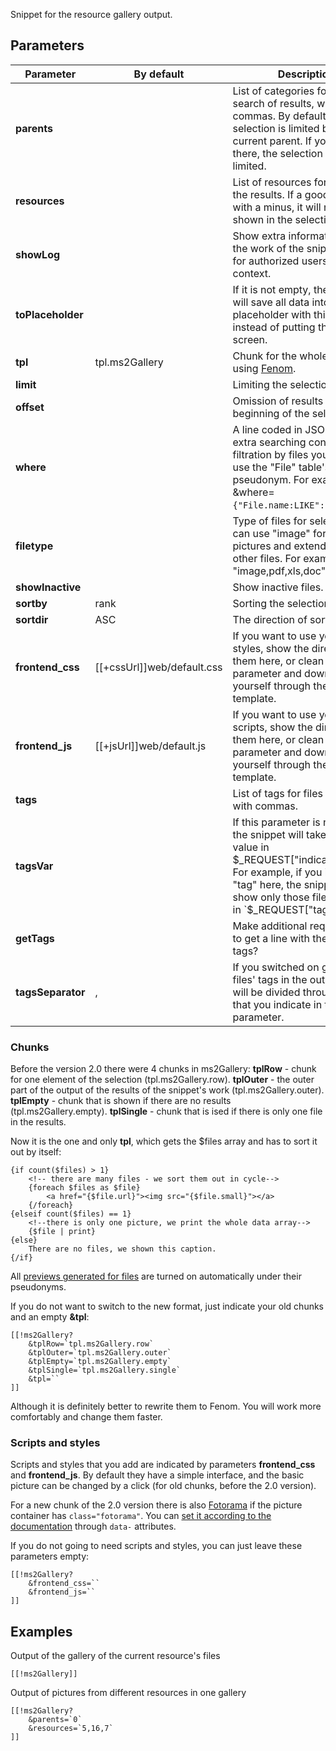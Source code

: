 Snippet for the resource gallery output.

## Parameters
Parameter            | By default  | Description
--------------------|---------------|---------------------------------------------
**parents**         |               | List of categories for the search of results, with commas. By default the selection is limited by the current parent. If you put 0 there, the selection will not be limited.
**resources**       |               | List of resources for output in the results. If a good's id starts with a minus, it will not be shown in the selection.
**showLog**         |               | Show extra information about the work of the snippet. Obly for authorized users in "mgr" context.
**toPlaceholder**   |               | If it is not empty, the snippet will save all data into a placeholder with this name instead of putting them to the screen.
**tpl**             | tpl.ms2Gallery| Chunk for the whole gallery using [Fenom][1].
**limit**           |               | Limiting the selection of results
**offset**          |               | Omission of results from the beginning of the selection
**where**           |               | A line coded in JSON, with extra searching conditions. For filtration by files you should use the "File" table's pseudonym. For example, &where=`{"File.name:LIKE":"%img%"}`.
**filetype**        |               | Type of files for selection. You can use "image" for indicating pictures and extending all other files. For example: "image,pdf,xls,doc".
**showInactive**    |               | Show inactive files.
**sortby**          | rank          | Sorting the selection.
**sortdir**         | ASC           | The direction of sorting.
**frontend_css**    | [[+cssUrl]]web/default.css | If you want to use your own styles, show the direction to them here, or clean up the parameter and download them yourself through the site's template.
**frontend_js**     | [[+jsUrl]]web/default.js   | If you want to use your own scripts, show the direction to them here, or clean up the parameter and download them yourself through the site's template.
**tags**            |               | List of tags for files output, with commas.
**tagsVar**         |               | If this parameter is not empty, the snippet will take "tags" value in $_REQUEST["indicatedname"]. For example, if you indicate "tag" here, the snippet will show only those files that suit in `$_REQUEST["tag"]`.
**getTags**         |               | Make additional requests so as to get a line with the file's tags?
**tagsSeparator**   | ,             | If you switched on getting files' tags in the output, they will be divided through the line that you indicate in this parameter.

### Chunks
Before the version 2.0 there were 4 chunks in ms2Gallery:
**tplRow** - chunk for one element of the selection (tpl.ms2Gallery.row).
**tplOuter** - the outer part of the output of the results of the snippet's work (tpl.ms2Gallery.outer).
**tplEmpty** - chunk that is shown if there are no results (tpl.ms2Gallery.empty).
**tplSingle** - chunk that is ised if there is only one file in the results.

Now it is the one and only **tpl**, which gets the $files array and has to sort it out by itself:
```
{if count($files) > 1}
    <!-- there are many files - we sort them out in cycle-->
    {foreach $files as $file}
        <a href="{$file.url}"><img src="{$file.small}"></a>
    {/foreach}
{elseif count($files) == 1}
    <!--there is only one picture, we print the whole data array-->
    {$file | print}
{else}
    There are no files, we shown this caption.
{/if}
```
All [previews generated for files][2] are turned on automatically under their pseudonyms.

If you do not want to switch to the new format, just indicate your old chunks and an empty **&tpl**:
```
[[!ms2Gallery?
    &tplRow=`tpl.ms2Gallery.row`
    &tplOuter=`tpl.ms2Gallery.outer`
    &tplEmpty=`tpl.ms2Gallery.empty`
    &tplSingle=`tpl.ms2Gallery.single`
    &tpl=``
]]
```
Although it is definitely better to rewrite them to Fenom. You will work more comfortably and change them faster.

### Scripts and styles
Scripts and styles that you add are indicated by parameters **frontend_css** and **frontend_js**.
By default they have a simple interface, and the basic picture can be changed by a click (for old chunks, before the 2.0 version).

For a new chunk of the 2.0 version there is also [Fotorama][3] if the picture container has `class="fotorama"`.
You can [set it according to the documentation][4] through `data-` attributes.

If you do not going to need scripts and styles, you can just leave these parameters empty:
```
[[!ms2Gallery?
    &frontend_css=``
    &frontend_js=``
]]
```

## Examples
Output of the gallery of the current resource's files
```
[[!ms2Gallery]]
```


Output of pictures from different resources in one gallery
```
[[!ms2Gallery?
    &parents=`0`
    &resources=`5,16,7`
]]
```


[1]: /components/01_pdoTools/03_Парсер.md
[2]: /components/18_ms2Gallery/02_Генерация_превью.md
[3]: http://fotorama.io/
[4]: http://fotorama.io/customize/
